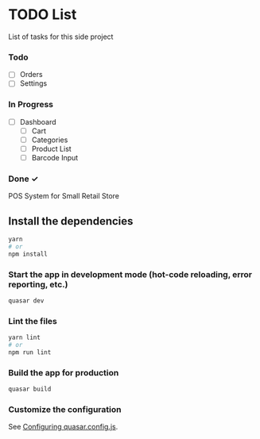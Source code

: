 # TODO List

List of tasks for this side project

### Todo

- [ ] Orders
- [ ] Settings
### In Progress

- [ ] Dashboard
  - [ ] Cart
  - [ ] Categories
  - [ ] Product List
  - [ ] Barcode Input
### Done ✓


POS System for Small Retail Store

## Install the dependencies
```bash
yarn
# or
npm install
```

### Start the app in development mode (hot-code reloading, error reporting, etc.)
```bash
quasar dev
```


### Lint the files
```bash
yarn lint
# or
npm run lint
```



### Build the app for production
```bash
quasar build
```

### Customize the configuration
See [Configuring quasar.config.js](https://v2.quasar.dev/quasar-cli-vite/quasar-config-js).
